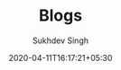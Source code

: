 ---
title: "Blogs"
date: 2020-04-11T16:17:21+05:30
draft: false
author: "Sukhdev Singh"
tags: []
---